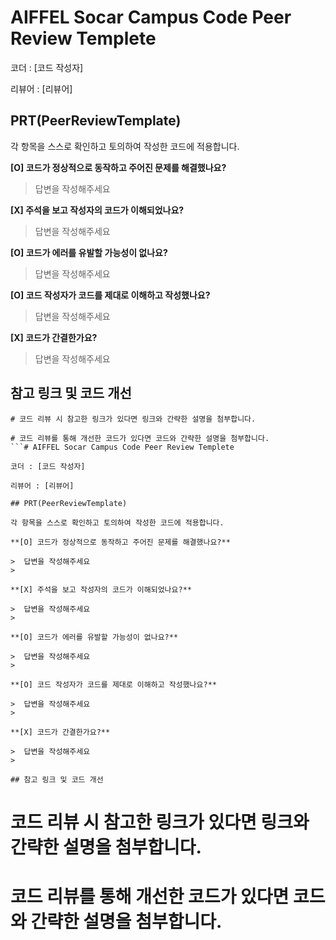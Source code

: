 # AIFFEL Socar Campus Code Peer Review Templete

코더 : [코드 작성자]

리뷰어 : [리뷰어]

## PRT(PeerReviewTemplate)

각 항목을 스스로 확인하고 토의하여 작성한 코드에 적용합니다.

**[O] 코드가 정상적으로 동작하고 주어진 문제를 해결했나요?**

>  답변을 작성해주세요
>  

**[X] 주석을 보고 작성자의 코드가 이해되었나요?**

>  답변을 작성해주세요
>  

**[O] 코드가 에러를 유발할 가능성이 없나요?**

>  답변을 작성해주세요
>  

**[O] 코드 작성자가 코드를 제대로 이해하고 작성했나요?**

>  답변을 작성해주세요
>  

**[X] 코드가 간결한가요?**

>  답변을 작성해주세요
>  

## 참고 링크 및 코드 개선

```
# 코드 리뷰 시 참고한 링크가 있다면 링크와 간략한 설명을 첨부합니다.

# 코드 리뷰를 통해 개선한 코드가 있다면 코드와 간략한 설명을 첨부합니다.
```# AIFFEL Socar Campus Code Peer Review Templete

코더 : [코드 작성자]

리뷰어 : [리뷰어]

## PRT(PeerReviewTemplate)

각 항목을 스스로 확인하고 토의하여 작성한 코드에 적용합니다.

**[O] 코드가 정상적으로 동작하고 주어진 문제를 해결했나요?**

>  답변을 작성해주세요
>  

**[X] 주석을 보고 작성자의 코드가 이해되었나요?**

>  답변을 작성해주세요
>  

**[O] 코드가 에러를 유발할 가능성이 없나요?**

>  답변을 작성해주세요
>  

**[O] 코드 작성자가 코드를 제대로 이해하고 작성했나요?**

>  답변을 작성해주세요
>  

**[X] 코드가 간결한가요?**

>  답변을 작성해주세요
>  

## 참고 링크 및 코드 개선

```
# 코드 리뷰 시 참고한 링크가 있다면 링크와 간략한 설명을 첨부합니다.

# 코드 리뷰를 통해 개선한 코드가 있다면 코드와 간략한 설명을 첨부합니다.
```
